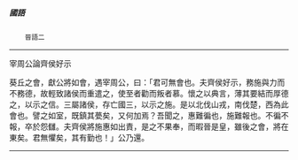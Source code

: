 

##### 國語
　　`晉語二`

* * *

宰周公論齊侯好示

葵丘之會，獻公將如會，遇宰周公，曰：「君可無會也。夫齊侯好示，務施與力而不務德，故輕致諸侯而重遣之，使至者勸而叛者慕。懷之以典言，薄其要結而厚德之，以示之信。三屬諸侯，存亡國三，以示之施。是以北伐山戎，南伐楚，西為此會也。譬之如室，既鎮其甍矣，又何加焉？吾聞之，惠難徧也，施難報也。不徧不報，卒於怨讎。夫齊侯將施惠如出責，是之不果奉，而暇晉是皇，雖後之會，將在東矣。君無懼矣，其有勤也！」公乃還。

* * *


